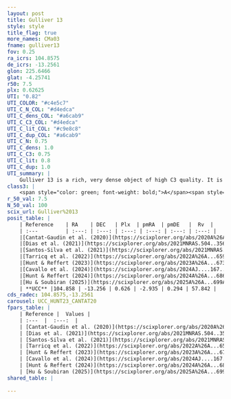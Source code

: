 ```yaml
---
layout: post
title: Gulliver 13
style: style
title_flag: true
more_names: CMa03
fname: gulliver13
fov: 0.25
ra_icrs: 104.8575
de_icrs: -13.2561
glon: 225.6466
glat: -4.25741
r50: 7.5
plx: 0.62625
UTI: "0.82"
UTI_COLOR: "#c4e5c7"
UTI_C_N_COL: "#d4edca"
UTI_C_dens_COL: "#a6cab9"
UTI_C_C3_COL: "#d4edca"
UTI_C_lit_COL: "#c9e8c8"
UTI_C_dup_COL: "#a6cab9"
UTI_C_N: 0.75
UTI_C_dens: 1.0
UTI_C_C3: 0.75
UTI_C_lit: 0.8
UTI_C_dup: 1.0
UTI_summary: |
    Gulliver 13 is a rich, very dense object of high C3 quality. It is well-studied in the literature.
class3: |
    <span style="color: green; font-weight: bold;">A</span><span style="color: #FFC300; font-weight: bold;">B</span>
r_50_val: 7.5
N_50_val: 100
scix_url: Gulliver%2013
posit_table: |
    | Reference    | RA    | DEC   | Plx  | pmRA  | pmDE   |  Rv  |
    | :---         | :---: | :---: | :---: | :---: | :---: | :---: |
    |[Cantat-Gaudin et al. (2020)](https://scixplorer.org/abs/2020A%26A...640A...1C) | 104.858 | -13.254 | 0.62 | -2.941 | 0.281 | -- |
    |[Dias et al. (2021)](https://scixplorer.org/abs/2021MNRAS.504..356D) | 104.874 | -13.247 | 0.617 | -2.935 | 0.301 | 56.889 |
    |[Santos-Silva et al. (2021)](https://scixplorer.org/abs/2021MNRAS.508.1033S) | 104.86 | -13.25 | 0.63 | -2.92 | 0.31 | -- |
    |[Tarricq et al. (2022)](https://scixplorer.org/abs/2022A%26A...659A..59T) | 104.852 | -13.249 | 0.623 | -2.919 | 0.296 | -- |
    |[Hunt & Reffert (2023)](https://scixplorer.org/abs/2023A%26A...673A.114H) | 104.877 | -13.249 | 0.617 | -2.941 | 0.302 | 52.009 |
    |[Cavallo et al. (2024)](https://scixplorer.org/abs/2024AJ....167...12C) | 104.869 | -13.242 | 0.622 | -- | -- | -- |
    |[Hunt & Reffert (2024)](https://scixplorer.org/abs/2024A%26A...686A..42H) | 104.877 | -13.249 | 0.617 | -2.941 | 0.302 | 52.009 |
    |[Hu & Soubiran (2025)](https://scixplorer.org/abs/2025A%26A...699A.246H) | 104.869 | -13.242 | -- | -- | -- | -- |
    | **UCC** |104.858 | -13.256 | 0.626 | -2.935 | 0.294 | 57.842 | 
cds_radec: 104.8575,-13.2561
carousel: UCC_HUNT23_CANTAT20
fpars_table: |
    | Reference |  Values |
    | :---  |  :---:  |
    | [Cantat-Gaudin et al. (2020)](https://scixplorer.org/abs/2020A%26A...640A...1C) | `AVNN=0.78, DMNN=10.9, AgeNN=9` |
    | [Dias et al. (2021)](https://scixplorer.org/abs/2021MNRAS.504..356D) | `Av=1.676, Dist=1501, logage=8.774, [Fe/H]=-0.05` |
    | [Santos-Silva et al. (2021)](https://scixplorer.org/abs/2021MNRAS.508.1033S) | `AVPM=1.71, AVPf=1.18, DPM=1531, DPf=1542.0, AgeM=536.0, AgeF=650, [Fe/H]M=-0.12, [Fe/H]f=0.3` |
    | [Tarricq et al. (2022)](https://scixplorer.org/abs/2022A%26A...659A..59T) | `Dist=1466, logAgeNN=9.03` |
    | [Hunt & Reffert (2023)](https://scixplorer.org/abs/2023A%26A...673A.114H) | `AV50=1.331, diffAV50=2.225, MOD50=10.85, logAge50=8.778` |
    | [Cavallo et al. (2024)](https://scixplorer.org/abs/2024AJ....167...12C) | `AV50=1.09, dMod50=10.71, logAge50=9.02, [Fe/H]50=0.0` |
    | [Hunt & Reffert (2024)](https://scixplorer.org/abs/2024A%26A...686A..42H) | `MassJ=395.282` |
    | [Hu & Soubiran (2025)](https://scixplorer.org/abs/2025A%26A...699A.246H) | `MA22=-0.14, MA23f=-0.26, MA23g=-0.02, MZ23=-0.11, MK24=-0.16, MF24=-0.17` |
shared_table: |
    
---
```

